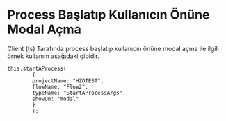 # Process Başlatıp Kullanıcın Önüne Modal Açma

Client (ts) Tarafında process başlatıp kullanıcın önüne modal açma ile ilgili  örnek kullanım aşağıdaki gibidir.

	this.startAProcess(
	        {
	        projectName: "HZOTEST",
	        flowName: "Flow2",
	        typeName: "StartAProcessArgs",
	        showOn: "modal"
	        }
	        );